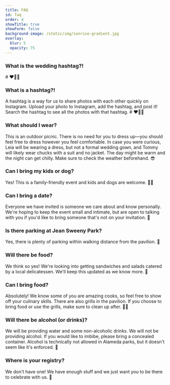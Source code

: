 ```yaml
---
title: FAQ
id: faq
order: 4
showTitle: true
showForm: false
background-image: /static/img/sunrise-gradient.jpg
overlay:
  blur: 5
  opacity: 75
---
```

### What is the wedding hashtag?!

\# ❤️🎈💯

### What is a hashtag?!

A hashtag is a way for us to share photos with each other quickly on Instagram. Upload your photo to Instagram, add the hashtag, and post it!  Search the hashtag to see all the photos with that hashtag. # ❤️🎈💯

### What should I wear?

This is an outdoor picnic. There is no need for you to dress up—you should feel free to dress however you feel comfortable. In case you were curious, Leia will be wearing a dress, but not a formal wedding gown, and Tommy will likely wear chucks with a suit and no jacket. The day might be warm and the night can get chilly. Make sure to check the weather beforehand. 😎

### Can I bring my kids or dog?

Yes! This is a family-friendly event and kids and dogs are welcome. 🤸🐶

### Can I bring a date?

Everyone we have invited is someone we care about and know personally. We're hoping to keep the event small and intimate, but are open to talking with you if you'd like to bring someone that's not on your invitation. 🐙

### Is there parking at Jean Sweeny Park?

Yes, there is plenty of parking within walking distance from the pavilion. 🚗

### Will there be food?

We think so yes! We're looking into getting sandwiches and salads catered by a local delicatessen. We'll keep this updated as we know more. 🥪

### Can I bring food?

Absolutely! We know some of you are amazing cooks, so feel free to show off your culinary skills. There are also grills in the pavilion. If you choose to bring food or use the grills, make sure to clean up after. 🧑‍🍳

### Will there be alcohol (or drinks)?

We will be providing water and some non-alcoholic drinks. We will not be providing alcohol. If you would like to imbibe, please bring a concealed container. Alcohol is technically not allowed in Alameda parks, but it doesn't seem like it's enforced. 🧃

### Where is your registry?

We don't have one!  We have enough stuff and we just want you to be there to celebrate with us. 🎉